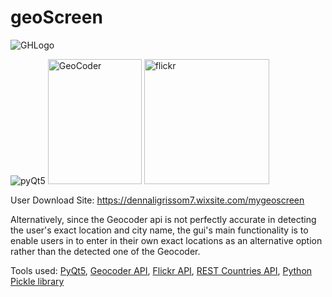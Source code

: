 # geoScreen

![GHLogo](https://user-images.githubusercontent.com/39264885/92990521-2a086680-f4ab-11ea-8956-34e3257e3143.png)

![pyQt5](https://bs-uploads.toptal.io/blackfish-uploads/components/skill_page/content/logo_file/logo/195552/pyqt-caec91f10186bed5702797db226cc442.png) <img src="https://geocoder.readthedocs.io/_static/geocoder.png" alt="GeoCoder" width="150" height="200" /> <img src="https://res.cloudinary.com/practicaldev/image/fetch/s--IELEiREY--/c_limit%2Cf_auto%2Cfl_progressive%2Cq_auto%2Cw_880/https://thepracticaldev.s3.amazonaws.com/i/g7r7tjxf0mxxrdrn0eme.png" alt="flickr" width="200"/>


User Download Site: https://dennaligrissom7.wixsite.com/mygeoscreen


Alternatively, since the Geocoder api is not perfectly accurate in detecting the user's exact location and city name, the gui's main functionality is to enable users in to enter in their own exact locations as an alternative option rather than the detected one of the Geocoder.

Tools used: 
[PyQt5](https://pypi.org/project/PyQt5/),
[Geocoder API](https://geocoder.readthedocs.io/),
[Flickr API](https://www.flickr.com/services/api/),
[REST Countries API](https://restcountries.eu/),
[Python Pickle library](https://docs.python.org/3/library/pickle.html)



